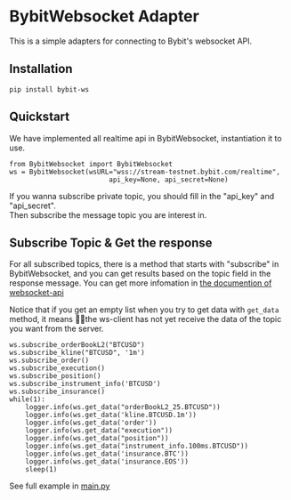 # BybitWebsocket Adapter 

This is a simple adapters for connecting to Bybit's websocket API.

## Installation

```
pip install bybit-ws
```


## Quickstart

We have implemented all realtime api in BybitWebsocket, instantiation it to use.

```
from BybitWebsocket import BybitWebsocket
ws = BybitWebsocket(wsURL="wss://stream-testnet.bybit.com/realtime", 
                         api_key=None, api_secret=None)
```
If you wanna subscribe private topic, you should fill in the "api_key" and "api_secret".    
Then subscribe the message topic you are interest in.

## Subscribe Topic & Get the response

For all subscribed topics, there is a method that starts with "subscribe" in BybitWebsocket, and you can get results based on the topic field in the response message. You can get more infomation in [the documention of websocket-api](https://github.com/bybit-exchange/bybit-official-api-docs/blob/master/en/websocket.md)

Notice that if you get an empty list when you try to get data with `get_data` method, it means the ws-client has not yet receive the data of the topic you want from the server.

```
ws.subscribe_orderBookL2("BTCUSD")
ws.subscribe_kline("BTCUSD", '1m')
ws.subscribe_order()
ws.subscribe_execution()
ws.subscribe_position()
ws.subscribe_instrument_info('BTCUSD')
ws.subscribe_insurance()
while(1):
    logger.info(ws.get_data("orderBookL2_25.BTCUSD"))
    logger.info(ws.get_data('kline.BTCUSD.1m'))
    logger.info(ws.get_data('order'))
    logger.info(ws.get_data("execution"))
    logger.info(ws.get_data("position"))
    logger.info(ws.get_data("instrument_info.100ms.BTCUSD"))
    logger.info(ws.get_data('insurance.BTC'))
    logger.info(ws.get_data('insurance.EOS'))
    sleep(1)
```

See full example in [main.py](https://github.com/bybit-exchange/api-connectors/blob/master/official-ws/python/main.py) 